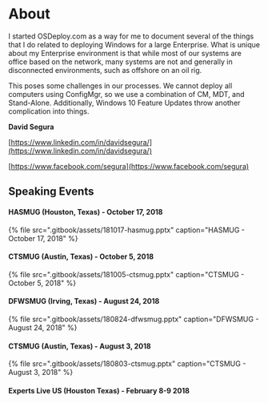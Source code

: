 # About

I started OSDeploy.com as a way for me to document several of the things that I do related to deploying Windows for a large Enterprise.  What is unique about my Enterprise environment is that while most of our  systems are office based on the network, many systems are not and generally in disconnected environments, such as offshore on an oil rig.

This poses some challenges in our processes.  We cannot deploy all computers using ConfigMgr, so we use a combination of CM, MDT, and Stand-Alone.  Additionally, Windows 10 Feature Updates throw another complication into things.

**David Segura**

[https://www.linkedin.com/in/davidsegura/](https://www.linkedin.com/in/davidsegura/)

[https://www.facebook.com/segura](https://www.facebook.com/segura)

## Speaking Events

#### HASMUG \(Houston, Texas\) - October 17, 2018

{% file src=".gitbook/assets/181017-hasmug.pptx" caption="HASMUG - October 17, 2018" %}

#### CTSMUG \(Austin, Texas\) - October 5, 2018

{% file src=".gitbook/assets/181005-ctsmug.pptx" caption="CTSMUG - October 5, 2018" %}

#### DFWSMUG \(Irving, Texas\) - August 24, 2018

{% file src=".gitbook/assets/180824-dfwsmug.pptx" caption="DFWSMUG - August 24, 2018" %}

#### CTSMUG \(Austin, Texas\) - August 3, 2018

{% file src=".gitbook/assets/180803-ctsmug.pptx" caption="CTSMUG - August 3, 2018" %}

#### Experts Live US \(Houston Texas\) - February 8-9 2018




